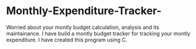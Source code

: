 # Monthly-Expenditure-Tracker-
Worried about your montly budget calculation, analysis and its maintainance. I have build a montly budget tracker for tracking your montly expenditure. I have created this program using C.
